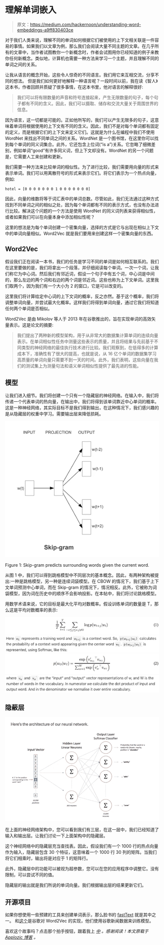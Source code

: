 # 理解单词嵌入

> 原文：<https://medium.com/hackernoon/understanding-word-embeddings-a9ff830403ce>

对于我们人类来说，理解不同的单词如何根据它们被使用的上下文相关联是一件容易的事情。如果我们以文章为例，那么我们会阅读大量不同主题的文章。在几乎所有的文章中，当作者试图教你一个新概念时，作者会试图用你已经知道的例子来教你任何新概念。类似地，计算机也需要一种方法来学习一个主题，并且理解不同的单词之间的关系。

让我从语言的概念开始，这些令人惊奇的不同语言。我们用它来互相交流，分享不同的想法。
但是我们如何更好地解释一种语言呢？一段时间以前，我在读《智人》这本书，作者回顾并质疑了很多事情，在这本书里，他对语言的解释很好:

> 我们可以将有限数量的声音和符号连接起来，产生无限数量的句子，每个句子都有不同的含义。因此，我们可以摄取、储存和交流大量关于周围世界的信息。

因为语言，这一切都是可能的。正如他所写的，我们可以产生无限多的句子，这意味着单词将根据使用的上下文有不同的含义。因此，我们不是对每个单词都有固定的定义，而是根据它们的上下文来定义它们。这就是为什么在编程中我们不使用 WordNet 来找出不同单词之间的关系。WordNet 是一个图书馆，在这里你可以找到每个单词的同义词集合。此外，它还包含上位词(“is a”)关系。它忽略了细微差别，例如单词“good”有许多同义词，但上下文却没有。WordNet 的另一个问题是，它需要人工来创建和更新。

我们需要一种方法来比较单词的相似性。为了进行比较，我们需要用向量的形式来表示单词。我们可以用离散符号的形式来表示它们。将它们表示为一个热点向量，例如:

```
hotel = [0 0 0 0 0 0 0 1 0 0 0 0 0 0 0]
```

因此，向量的维数将等于词汇表中的单词总数。尽管如此，我们无法通过这种方式找到不同单词之间的相似之处，因为每个单词都有不同的表示方式，也没有办法进行比较。解决这个问题的一个方法是使用 WordNet 的同义词列表来获得相似性，或者如果我们可以在向量本身中添加相似性呢？

这里的想法是为每个单词创建一个密集向量，选择的方式是它与出现在相似上下文中的单词向量相似。Word2Vec 就是我们要用来创建这样一个密集向量的东西。

## Word2Vec

假设我们正在阅读一本书，我们的任务是学习不同的单词是如何相互联系的。我们在这里要做的是，我们将拿出一个段落，并仔细阅读每个单词。一次一个词，让我们称它为中心词。然后我们有邻近词，假设一个句子中有五个词，中心词是中间的，那么左边的两个词和右边的两个词是邻近词。这些也称为上下文单词。这里我们取两个，因为我们有一个大小为 2 的窗口，它是可以改变的。

这里我们将计算给定中心词的上下文词的概率，反之亦然。基于这个概率，我们将调整单词向量，并尝试最大化概率。这样我们将得到单词向量，通过它我们将知道任何两个单词是否相似。

Word2Vec 是由 Mikolov 等人于 2013 年在谷歌推出的，旨在实现单词的高效矢量表示。这是论文的摘要:

> 我们提出了两种新的模型架构，用于从非常大的数据集计算单词的连续向量表示。在单词相似性任务中测量这些表示的质量，并且将结果与先前基于不同类型的神经网络的最佳执行技术进行比较。我们观察到，在低得多的计算成本下，准确性有了很大的提高，也就是说，从 16 亿个单词的数据集学习高质量的单词向量只需要不到一天的时间。此外，我们表明，这些向量在我们的测试集上为测量句法和语义单词相似性提供了最先进的性能。

## 模型

让我们进入细节。我们将创建一个只有一个隐藏层的神经网络。在输入中，我们将传递一个代表单词的热向量，在输出中，我们将得到该单词靠近中心单词的概率。这是一种神经网络，其实际目标不是我们得到输出，在这种情况下，我们感兴趣的是从隐藏层的权重中学习。需要输出层来降低损耗。

![](img/67106ca043049f22629690b809ec15f3.png)

Figure 1: Skip-gram predicts surrounding words given the current word.

从图 1 中，我们可以得到跳格模型中不同层次的基本概念。因此，有两种架构被提出:一种是跳格模型，另一种是连续词袋模型。在 CBOW 的情况下，我们基于上下文单词预测中心单词，而在 Skip-gram 的情况下，情况相反。此外，它被称为词袋模型，因为词在历史中的顺序不会影响投影。在本帖中，我们将讨论跳格模型。

用数学术语来说，它的目标是最大化平均对数概率。假设训练单词的数量是 T，那么这是平均对数概率的表示:

![](img/86917249b41b90aae9241772b3f90b84.png)![](img/075700288837bec3acc8b1f912b55519.png)![](img/8d74e35cd54498c582645fcdfab23b3c.png)![](img/bf54feb1814495e51b9239bf96c43e8e.png)

## 隐蔽层

![](img/a163c53cc7a5a05e5a7375f9e9ab206f.png)

在上面的神经网络架构中，您可以看到我们有三层，在这一层中，我们已经知道了输入和输出层。让我们讨论一下上面架构中的隐藏层。

这个神经网络中的隐藏层充当查找表。因此，假设我们有一个 1000 行的热点向量作为输入，隐藏层包含 30 个特征，这意味着一个 1000 行 30 列的矩阵。当我们将它们相乘时，输出将是对应于 1 的矩阵行。

此外，隐藏层中的功能可以被视为超参数，您可以在您的应用程序中调整它。没有限制，可以尝试不同的值。

隐藏层的输出就是我们所说的单词向量。我们根据输出层的结果更新它们。

## 开源项目

如果你想使用一些预建的工具来创建单词表示，那么脸书的 [fastText](https://github.com/facebookresearch/fastText) 就是其中之一。
和[这个](https://code.google.com/archive/p/word2vec/)是谷歌对 Word2Vec 的实现，他们使用谷歌新闻数据来训练模型。

喜欢这个故事吗？点击那个拍手按钮，跟着我上 [*中*](/@MukeshThawani) *。感谢阅读！本文原载于* [*Applozic 博客*](https://www.applozic.com/blog/understanding-word-embeddings-tech-talks-at-applozic/) *。*